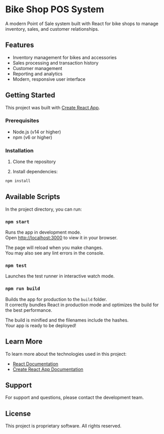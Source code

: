 # Bike Shop POS System

A modern Point of Sale system built with React for bike shops to manage inventory, sales, and customer relationships.

## Features

- Inventory management for bikes and accessories
- Sales processing and transaction history
- Customer management
- Reporting and analytics
- Modern, responsive user interface

## Getting Started

This project was built with [Create React App](https://github.com/facebook/create-react-app).

### Prerequisites

- Node.js (v14 or higher)
- npm (v6 or higher)

### Installation

1. Clone the repository

2. Install dependencies:

```bash
npm install
```

## Available Scripts

In the project directory, you can run:

### `npm start`

Runs the app in development mode.\
Open [http://localhost:3000](http://localhost:3000) to view it in your browser.

The page will reload when you make changes.\
You may also see any lint errors in the console.

### `npm test`

Launches the test runner in interactive watch mode.

### `npm run build`

Builds the app for production to the `build` folder.\
It correctly bundles React in production mode and optimizes the build for the best performance.

The build is minified and the filenames include the hashes.\
Your app is ready to be deployed!

## Learn More

To learn more about the technologies used in this project:

- [React Documentation](https://reactjs.org/)
- [Create React App Documentation](https://facebook.github.io/create-react-app/docs/getting-started)

## Support

For support and questions, please contact the development team.

## License

This project is proprietary software. All rights reserved.
